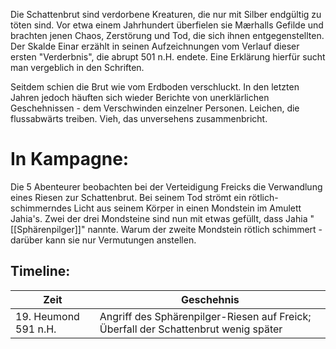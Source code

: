 Die Schattenbrut sind verdorbene Kreaturen, die nur mit Silber endgültig zu töten sind. Vor etwa einem Jahrhundert überfielen sie Mærhalls Gefilde und brachten jenen Chaos, Zerstörung und Tod, die sich ihnen entgegenstellten.
Der Skalde Einar erzählt in seinen Aufzeichnungen vom Verlauf dieser ersten "Verderbnis", die abrupt 501 n.H. endete. Eine Erklärung hierfür sucht man vergeblich in den Schriften.

Seitdem schien die Brut wie vom Erdboden verschluckt. In den letzten Jahren jedoch häuften sich wieder Berichte von unerklärlichen Geschehnissen - dem Verschwinden einzelner Personen. Leichen, die flussabwärts treiben. Vieh, das unversehens zusammenbricht.

# In Kampagne:

Die 5 Abenteurer beobachten bei der Verteidigung Freicks die Verwandlung eines Riesen zur Schattenbrut. Bei seinem Tod strömt ein rötlich-schimmerndes Licht aus seinem Körper in einen Mondstein im Amulett Jahia's. Zwei der drei Mondsteine sind nun mit etwas gefüllt, dass Jahia "[[Sphärenpilger]]" nannte. Warum der zweite Mondstein rötlich schimmert - darüber kann sie nur Vermutungen anstellen. 

## Timeline:

| Zeit                 | Geschehnis                                                                          |
| -------------------- | ----------------------------------------------------------------------------------- |
| 19. Heumond 591 n.H. | Angriff des Sphärenpilger-Riesen auf Freick; Überfall der Schattenbrut wenig später |
